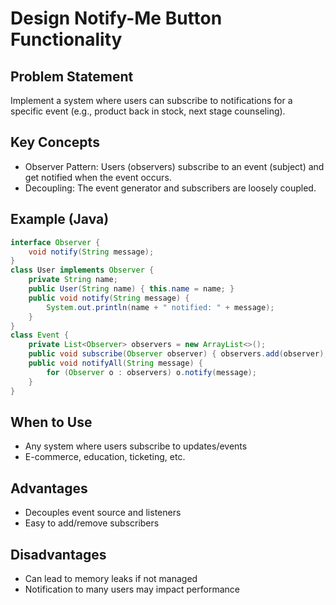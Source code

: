 # Design Notify-Me Button Functionality

## Problem Statement

Implement a system where users can subscribe to notifications for a specific event (e.g., product back in stock, next stage counseling).

## Key Concepts

- Observer Pattern: Users (observers) subscribe to an event (subject) and get notified when the event occurs.
- Decoupling: The event generator and subscribers are loosely coupled.

## Example (Java)

```java
interface Observer {
    void notify(String message);
}
class User implements Observer {
    private String name;
    public User(String name) { this.name = name; }
    public void notify(String message) {
        System.out.println(name + " notified: " + message);
    }
}
class Event {
    private List<Observer> observers = new ArrayList<>();
    public void subscribe(Observer observer) { observers.add(observer); }
    public void notifyAll(String message) {
        for (Observer o : observers) o.notify(message);
    }
}
```

## When to Use

- Any system where users subscribe to updates/events
- E-commerce, education, ticketing, etc.

## Advantages

- Decouples event source and listeners
- Easy to add/remove subscribers

## Disadvantages

- Can lead to memory leaks if not managed
- Notification to many users may impact performance
